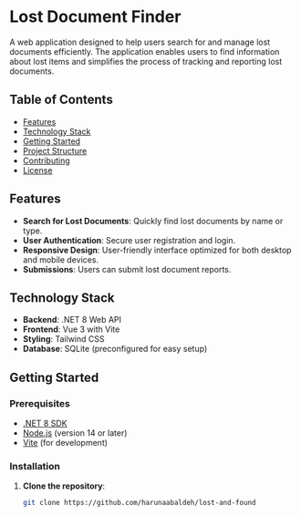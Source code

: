 # Lost Document Finder

A web application designed to help users search for and manage lost documents efficiently. The application enables users to find information about lost items and simplifies the process of tracking and reporting lost documents.

## Table of Contents

- [Features](#features)
- [Technology Stack](#technology-stack)
- [Getting Started](#getting-started)
- [Project Structure](#project-structure)
- [Contributing](#contributing)
- [License](#license)

## Features

- **Search for Lost Documents**: Quickly find lost documents by name or type.
- **User Authentication**: Secure user registration and login.
- **Responsive Design**: User-friendly interface optimized for both desktop and mobile devices.
- **Submissions**: Users can submit lost document reports.

## Technology Stack

- **Backend**: .NET 8 Web API
- **Frontend**: Vue 3 with Vite
- **Styling**: Tailwind CSS
- **Database**: SQLite (preconfigured for easy setup)

## Getting Started

### Prerequisites

- [.NET 8 SDK](https://dotnet.microsoft.com/download/dotnet/8.0)
- [Node.js](https://nodejs.org/) (version 14 or later)
- [Vite](https://vitejs.dev/guide/) (for development)

### Installation

1. **Clone the repository**:
   ```bash
   git clone https://github.com/harunaabaldeh/lost-and-found
   ```

